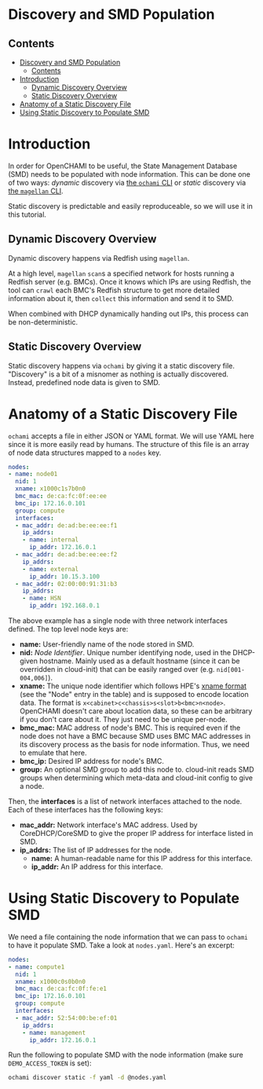 # Discovery and SMD Population

## Contents

- [Discovery and SMD Population](#discovery-and-smd-population)
  - [Contents](#contents)
- [Introduction](#introduction)
  - [Dynamic Discovery Overview](#dynamic-discovery-overview)
  - [Static Discovery Overview](#static-discovery-overview)
- [Anatomy of a Static Discovery File](#anatomy-of-a-static-discovery-file)
- [Using Static Discovery to Populate SMD](#using-static-discovery-to-populate-smd)

# Introduction

In order for OpenCHAMI to be useful, the State Management Database (SMD) needs to be populated with node information. This can be done one of two ways: _dynamic_ discovery via [the `ochami` CLI](https://github.com/OpenCHAMI/ochami) or _static_ discovery via [the `magellan` CLI](https://github.com/OpenCHAMI/magellan).

Static discovery is predictable and easily reproduceable, so we will use it in this tutorial.

## Dynamic Discovery Overview

Dynamic discovery happens via Redfish using `magellan`.

At a high level, `magellan` `scan`s a specified network for hosts running a Redfish server (e.g. BMCs). Once it knows which IPs are using Redfish, the tool can `crawl` each BMC's Redfish structure to get more detailed information about it, then `collect` this information and send it to SMD.

When combined with DHCP dynamically handing out IPs, this process can be non-deterministic.

## Static Discovery Overview

Static discovery happens via `ochami` by giving it a static discovery file. "Discovery" is a bit of a misnomer as nothing is actually discovered. Instead, predefined node data is given to SMD.

# Anatomy of a Static Discovery File

`ochami` accepts a file in either JSON or YAML format. We will use YAML here since it is more easily read by humans. The structure of this file is an array of node data structures mapped to a `nodes` key.

```yaml
nodes:
- name: node01
  nid: 1
  xname: x1000c1s7b0n0
  bmc_mac: de:ca:fc:0f:ee:ee
  bmc_ip: 172.16.0.101
  group: compute
  interfaces:
  - mac_addr: de:ad:be:ee:ee:f1
    ip_addrs:
    - name: internal
      ip_addr: 172.16.0.1
  - mac_addr: de:ad:be:ee:ee:f2
    ip_addrs:
    - name: external
      ip_addr: 10.15.3.100
  - mac_addr: 02:00:00:91:31:b3
    ip_addrs:
    - name: HSN
      ip_addr: 192.168.0.1
```

The above example has a single node with three network interfaces defined. The top level node keys are:

- **name:** User-friendly name of the node stored in SMD.
- **nid:** *Node Identifier*. Unique number identifying node, used in the DHCP-given hostname. Mainly used as a default hostname (since it can be overridden in cloud-init) that can be easily ranged over (e.g. `nid[001-004,006]`).
- **xname:** The unique node identifier which follows HPE's [xname format](https://cray-hpe.github.io/docs-csm/en-10/operations/component_names_xnames/) (see the "Node" entry in the table) and is supposed to encode location data. The format is `x<cabinet>c<chassis>s<slot>b<bmc>n<node>`. OpenCHAMI doesn't care about location data, so these can be arbitrary if you don't care about it. They just need to be unique per-node.
- **bmc_mac:** MAC address of node's BMC. This is required even if the node does not have a BMC because SMD uses BMC MAC addresses in its discovery process as the basis for node information. Thus, we need to emulate that here.
- **bmc_ip:** Desired IP address for node's BMC.
- **group:** An optional SMD group to add this node to. cloud-init reads SMD groups when determining which meta-data and cloud-init config to give a node.

Then, the **interfaces** is a list of network interfaces attached to the node. Each of these interfaces has the following keys:

- **mac_addr:** Network interface's MAC address. Used by CoreDHCP/CoreSMD to give the proper IP address for interface listed in SMD.
- **ip_addrs:** The list of IP addresses for the node.
  - **name:** A human-readable name for this IP address for this interface.
  - **ip_addr:** An IP address for this interface.

# Using Static Discovery to Populate SMD

We need a file containing the node information that we can pass to `ochami` to have it populate SMD. Take a look at `nodes.yaml`. Here's an excerpt:

```yaml
nodes:
- name: compute1
  nid: 1
  xname: x1000c0s0b0n0
  bmc_mac: de:ca:fc:0f:fe:e1
  bmc_ip: 172.16.0.101
  group: compute
  interfaces:
  - mac_addr: 52:54:00:be:ef:01
    ip_addrs:
    - name: management
      ip_addr: 172.16.0.1
```

Run the following to populate SMD with the node information (make sure `DEMO_ACCESS_TOKEN` is set):

```bash
ochami discover static -f yaml -d @nodes.yaml
```